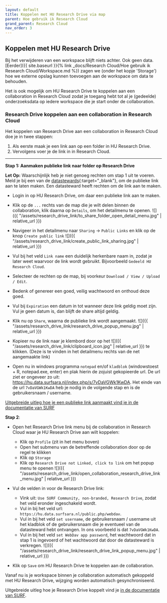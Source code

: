 ```yaml
---
layout: default
title: Koppelen met HU Research Drive via map
parent: Hoe gebruik ik Research Cloud
grand_parent: Research Cloud
nav_order: 3
---
```


## Koppelen met HU Research Drive
Bij het verwijderen van een workspace blijft niets achter. Ook geen data. [Eerder]({{ site.baseurl }}{% link _docs/Research Cloud/Hoe gebruik ik Research Cloud/Workspace.md %}) zagen we (onder het kopje 'Storage') hoe we externe opslag kunnen toevoegen aan de workspace om data te behouden.  

Het is ook mogelijk om HU Research Drive te koppelen aan een collaboration in Research Cloud zodat je toegang hebt tot al je (gedeelde) onderzoeksdata op iedere workspace die je start onder de collaboration.

### Research Drive koppelen aan een collaboration in Research Cloud
Het koppelen van Research Drive aan een collaboration in Research Cloud doe je in twee stappen:
1. Als eerste maak je een link aan op een folder in HU Research Drive.
2. Vervolgens voer je de link in in Research Cloud.

---

**Stap 1: Aanmaken publieke link naar folder op Research Drive** 

**Let Op:** Waarschijnlijk heb je niet genoeg rechten om stap 1 uit te voeren. Meld je bij een van de [datastewards](https://bibliotheek.hu.nl/onderzoekers/algemeen-en-ontwikkelen-van-onderzoek/ondersteuning-datastewards-team-do-en-software/){:target="_blank"}, om de publieke link aan te laten maken. Een datasteward heeft rechten om de link aan te maken.

-   Login in op HU Research Drive, om daar een publieke link aan te maken.

-   Klik op de `...` rechts van de map die je wilt delen binnen de collaboration, klik daarna op `Details`, om het detailmenu te openen. ![]({{ "/assets/research_drive_link/to_share_folder_open_detail_menu.jpg" | relative_url }})

-   Navigeer in het detailmenu naar `Sharing` -> `Public Links` en klik op de knop `Create public link` ![]({{ "/assets/research_drive_link/create_public_link_sharing.jpg" | relative_url }})

-   Vul bij het veld `Link name` een duidelijk herkenbare naam in, zodat je later weet waarvoor de link wordt gebruikt. Bijvoorbeeld `Gedeeld HU Research Cloud`.

-   Selecteer de rechten op de map, bij voorkeur `Download / View / Upload / Edit`.

-   Bedenk of genereer een goed, veilig wachtwoord en onthoud deze goed.

-   Vul bij `Expiration` een datum in tot wanneer deze link geldig moet zijn. Vul je geen datum is, dan blijft de share altijd geldig.

-   Klik nu op `Share`, waarna de publieke link wordt aangemaakt.
    ![]({{ "/assets/research_drive_link/research_drive_popup_menu.jpg" | relative_url }})
    
-   Kopieer nu de link naar je klembord door op het ![]({{ "/assets/research_drive_link/clipboard_icon.jpg" | relative_url }}) te klikken. (Deze is te vinden in het detailmenu rechts van de net aangemaakte link)

-   Open nu in windows programma `notepad` en/of `kladblok` (windowstoest + R, notepad.exe, enter) en plak hierin de zojuist gekopieerde url. De url ziet er ongeveer zo uit: https://hu.data.surfsara.nl/index.php/s/7vDaVGWk1KwDA. Het einde van de url `7vDaVGWk1KwDA` heb je nodig in de volgende stap en is de gebruikersnaam / username.

[Uitgebreide uitleg hoe je een publieke link aanmaakt vind je in de documentatie van SURF](https://wiki.surfnet.nl/display/RDRIVE/Share+via+a+public+link)


**Stap 2**: 

-   Open het Research Drive link menu bij de collaboration in Research Cloud waar je HU Research Drive aan wilt koppelen:
    - Klik op `Profile` (zit in het menu boven)
    - Open het submenu van de betreffende collaboration door op de regel te klikken
    - Klik op `Storage`
    - Klik op `Research Drive not Linked, click to link` om het popup menu te openen
    ![]({{ "/assets/research_drive_link/open_collaboration_research_drive_link_menu.jpg" | relative_url }})

-   Vul de velden in voor de Research Drive link:
    - Vink uit: `Use SURF Community, non-branded, Research Drive`, zodat het veld eronder ingeschakeld wordt.
    - Vul in bij het veld url: `https://hu.data.surfsara.nl/public.php/webdav`.
    - Vul in bij het veld `set username`, de gebruikersnaam / username uit het kladblok of de gebruikersnaam die je eventueel van de datasteward hebt ontvangen. In ons voorbeeld is dat `7vDaVGWk1KwDA`.
    - Vul in bij het veld `set WebDav app password`, het wachtwoord dat in stap 1 is ingevoerd of het wachtwoord dat door de datasteward is verkregen.
    ![]({{ "/assets/research_drive_link/research_drive_link_popup_menu.jpg" | relative_url }})

-   Klik op `Save` om HU Research Drive te koppelen aan de collaboration.

Vanaf nu is je workspace binnen je collaboration automatisch gekoppeld met HU Research Drive, wijzging worden automatisch gesynchroniseerd.

Uitgebreide uitleg hoe je Research Drive koppelt vind je [in de documentatie van SURF](https://servicedesk.surfsara.nl/wiki/display/WIKI/Connect+Research+Drive).
